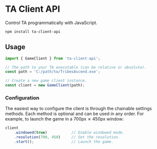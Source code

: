 # TA Client API

Control TA programmatically with JavaScript.

```sh
npm install ta-client-api
```

## Usage

```js
import { GameClient } from 'ta-client-api';

// The path to your TA executable (can be relative or absolute).
const path = 'C:/path/to/TribesAscend.exe';

// Create a new game client instance.
const client = new GameClient(path);
```

### Configuration

The easiest way to configure the client is through the chainable settings methods.
Each method is optional and can be used in any order. For example, to launch the game in a 700px ⨯ 450px window: 

```js
client
	.windowed(true)           // Enable windowed mode.
	.resolution(700, 450)     // Set the resolution.
	.start();                 // Launch the game.
```
